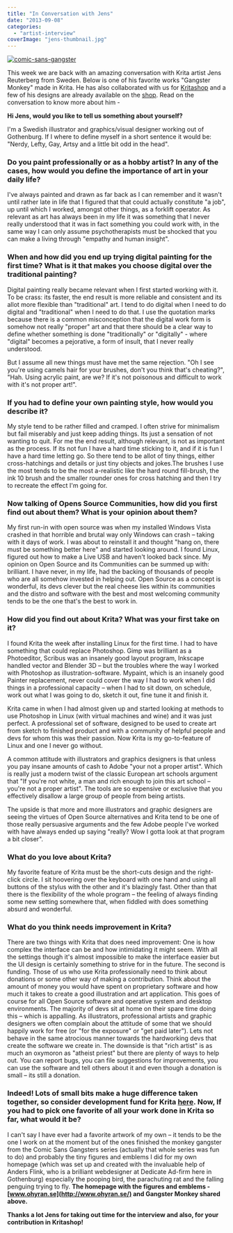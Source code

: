 ```yaml
---
title: "In Conversation with Jens"
date: "2013-09-08"
categories: 
  - "artist-interview"
coverImage: "jens-thumbnail.jpg"
---
```


[![comic-sans-gangster](../images/comic-sans-gangster.jpg)](https://krita.org/wp-content/uploads/2013/09/comic-sans-gangster.jpg)

This week we are back with an amazing conversation with Krita artist Jens Reuterberg from Sweden. Below is one of his favorite works "Gangster Monkey" made in Krita. He has also collaborated with us for [Kritashop](http://www.zazzle.com/kritashop?GroupProducts=False&pg=1&sd=desc&st=date_created) and a few of his designs are already available on the [shop](http://www.zazzle.com/kritashop?GroupProducts=False&pg=1&sd=desc&st=date_created). Read on the conversation to know more about him -

**Hi Jens, would you like to tell us something about yourself?**

I'm a Swedish illustrator and graphics/visual designer working out of Gothenburg. If I where to define myself in a short sentence it would be: "Nerdy, Lefty, Gay, Artsy and a little bit odd in the head".

### **Do you paint professionally or as a hobby artist? In any of the cases, how would you define the importance of art in your daily life?**

I've always painted and drawn as far back as I can remember and it wasn't until rather late in life that I figured that that could actually constitute "a job", up until which I worked, amongst other things, as a forklift operator. As relevant as art has always been in my life it was something that I never really understood that it was in fact something you could work with, in the same way I can only assume psychotherapists must be shocked that you can make a living through "empathy and human insight".

### **When and how did you end up trying digital painting for the first time? What is it that makes you choose digital over the traditional painting?**

Digital painting really became relevant when I first started working with it. To be crass: its faster, the end result is more reliable and consistent and its allot more flexible than "traditional" art. I tend to do digital when I need to do digital and "traditional" when I need to do that. I use the quotation marks because there is a common misconception that the digital work form is somehow not really "proper" art and that there should be a clear way to define whether something is done "traditionally" or "digitally" - where "digital" becomes a pejorative, a form of insult, that I never really understood.

But I assume all new things must have met the same rejection. "Oh I see you're using camels hair for your brushes, don't you think that's cheating?", "Hah. Using acrylic paint, are we? If it's not poisonous and difficult to work with it's not proper art!".

### **If you had to define your own painting style, how would you describe it?**

My style tend to be rather filled and cramped. I often strive for minimalism but fail miserably and just keep adding things. Its just a sensation of not wanting to quit. For me the end result, although relevant, is not as important as the process. If its not fun I have a hard time sticking to it, and if it is fun I have a hard time letting go. So there tend to be allot of tiny things, either cross-hatchings and details or just tiny objects and jokes.The brushes I use the most tends to be the most a-realistic like the hard round fill-brush, the ink 10 brush and the smaller rounder ones for cross hatching and then I try to recreate the effect I'm going for.

### **Now talking of Opens Source Communities, how did you first find out about them? What is your opinion about them?**

My first run-in with open source was when my installed Windows Vista crashed in that horrible and brutal way only Windows can crash – taking with it days of work. I was about to reinstall it and thought "hang on, there must be something better here" and started looking around. I found Linux, figured out how to make a Live USB and haven't looked back since. My opinion on Open Source and its Communities can be summed up with: brilliant. I have never, in my life, had the backing of thousands of people who are all somehow invested in helping out. Open Source as a concept is wonderful, its devs clever but the real cheese lies within its communities and the distro and software with the best and most welcoming community tends to be the one that's the best to work in.

### **How did you find out about Krita? What was your first take on it?**

I found Krita the week after installing Linux for the first time. I had to have something that could replace Photoshop. Gimp was brilliant as a Photoeditor, Scribus was an insanely good layout program, Inkscape handled vector and Blender 3D – but the troubles where the way I worked with Photoshop as illustration-software. Mypaint, which is an insanely good Painter replacement, never could cover the way I had to work when I did things in a professional capacity – when I had to sit down, on schedule, work out what I was going to do, sketch it out, fine tune it and finish it.

Krita came in when I had almost given up and started looking at methods to use Photoshop in Linux (with virtual machines and wine) and it was just perfect. A professional set of software, designed to be used to create art from sketch to finished product and with a community of helpful people and devs for whom this was their passion. Now Krita is my go-to-feature of Linux and one I never go without.

A common attitude with illustrators and graphics designers is that unless you pay insane amounts of cash to Adobe "your not a proper artist". Which is really just a modern twist of the classic European art schools argument that "If you're not white, a man and rich enough to join this art school – you're not a proper artist". The tools are so expensive or exclusive that you effectively disallow a large group of people from being artists.

The upside is that more and more illustrators and graphic designers are seeing the virtues of Open Source alternatives and Krita tend to be one of those really persuasive arguments and the few Adobe people I've worked with have always ended up saying "really? Wow I gotta look at that program a bit closer".

### **What do you love about Krita?**

My favorite feature of Krita must be the short-cuts design and the right-click circle. I sit hoovering over the keyboard with one hand and using all buttons of the stylus with the other and it's blazingly fast. Other than that there is the flexibility of the whole program – the feeling of always finding some new setting somewhere that, when fiddled with does something absurd and wonderful.

### **What do you think needs improvement in Krita?**

There are two things with Krita that does need improvement: One is how complex the interface can be and how intimidating it might seem. With all the settings though it's almost impossible to make the interface easier but the UI design is certainly something to strive for in the future. The second is funding. Those of us who use Krita professionally need to think about donations or some other way of making a contribution. Think about the amount of money you would have spent on proprietary software and how much it takes to create a good illustration and art application. This goes of course for all Open Source software and operative system and desktop environments. The majority of devs sit at home on their spare time doing this – which is appalling. As illustrators, professional artists and graphic designers we often complain about the attitude of some that we should happily work for free (or "for the exposure" or "get paid later"). Lets not behave in the same atrocious manner towards the hardworking devs that create the software we create in. The downside is that "rich artist" is as much an oxymoron as "atheist priest" but there are plenty of ways to help out. You can report bugs, you can file suggestions for improvements, you can use the software and tell others about it and even though a donation is small – its still a donation.

### **Indeed! Lots of small bits make a huge difference taken together, so consider development fund for Krita [here](http://krita.org/support-krita#general). Now, If you had to pick one favorite of all your work done in Krita so far, what would it be?**

I can't say I have ever had a favorite artwork of my own – it tends to be the one I work on at the moment but of the ones finished the monkey gangster from the Comic Sans Gangsters series (actually that whole series was fun to do) and probably the tiny figures and emblems I did for my own homepage (which was set up and created with the invaluable help of Anders Flink, who is a brilliant webdesigner at Dedicate Ad-firm here in Gothenburg) especially the pooping bird, the parachuting rat and the falling penguing trying to fly. **The homepage with the figures and emblems - [www.ohyran.se](http://www.ohyran.se/) and Gangster Monkey shared above.**

**Thanks a lot Jens for taking out time for the interview and also, for your contribution in Kritashop!**
